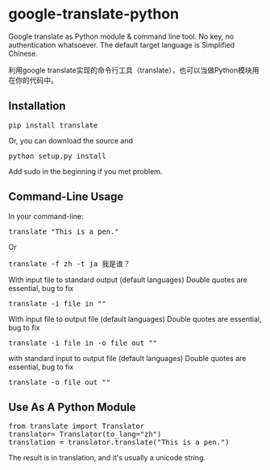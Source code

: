 google-translate-python
=======================

Google translate as Python module &amp; command line tool. No key, no authentication whatsoever. The default target language is Simplified Chinese.

利用google translate实现的命令行工具（translate），也可以当做Python模块用在你的代码中。

## Installation

<pre>
pip install translate
</pre> 

Or, you can download the source and

<pre>
python setup.py install
</pre> 

Add sudo in the beginning if you met problem.

## Command-Line Usage

In your command-line:

<pre>
translate "This is a pen."
</pre>

Or

<pre>
translate -f zh -t ja 我是谁？
</pre>

With input file to standard output (default languages)
Double quotes are essential, bug to fix

<pre>
translate -i file_in ""
</pre>

With input file to output file (default languages)
Double quotes are essential, bug to fix

<pre>
translate -i file_in -o file_out ""
</pre>

with standard input to output file (default languages)
Double quotes are essential, bug to fix

<pre>
translate -o file_out ""
</pre>

## Use As A Python Module

<pre>
from translate import Translator
translator= Translator(to_lang="zh")
translation = translator.translate("This is a pen.")
</pre>

The result is in translation, and it's usually a unicode string.
